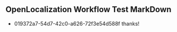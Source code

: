 ## OpenLocalization Workflow Test MarkDown
* 019372a7-54d7-42c0-a626-72f3e54d588f thanks!

<!--HONumber=Jul16_HO2-->


